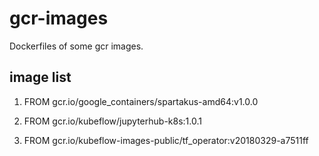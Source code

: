 # gcr-images
Dockerfiles of some gcr images.

## image list
1. FROM gcr.io/google_containers/spartakus-amd64:v1.0.0

1. FROM gcr.io/kubeflow/jupyterhub-k8s:1.0.1

1. FROM gcr.io/kubeflow-images-public/tf_operator:v20180329-a7511ff
